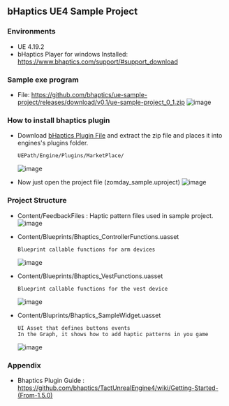 ## bHaptics UE4 Sample Project
### Environments
* UE 4.19.2
* bHaptics Player for windows Installed: https://www.bhaptics.com/support/#support_download

### Sample exe program
* File: https://github.com/bhaptics/ue-sample-project/releases/download/v0.1/ue-sample-project_0_1.zip
    ![image](https://user-images.githubusercontent.com/1837913/78872554-6b23c700-7a84-11ea-8f29-07bd24dccdc5.png)



### How to install bhaptics plugin 
* Download [bHaptics Plugin File](https://github.com/bhaptics/TactUnrealEngine4/releases/download/1.5.0/4_19_1_5_0.zip) and extract the zip file 
and places it into engines's plugins folder. 
    ```
    UEPath/Engine/Plugins/MarketPlace/
    ```
    ![image](https://user-images.githubusercontent.com/1837913/78871305-783fb680-7a82-11ea-9116-baa57c15557c.png)

* Now just open the project file (zomday_sample.uproject)
    ![image](https://user-images.githubusercontent.com/1837913/78872263-fb154100-7a83-11ea-8bdc-351fe287c487.png)


### Project Structure
* Content/FeedbackFiles : Haptic pattern files used in sample project.
    ![image](https://user-images.githubusercontent.com/1837913/78873235-7deacb80-7a85-11ea-90eb-862b5fc89914.png)


* Content/Blueprints/Bhaptics_ControllerFunctions.uasset

    ```
    Blueprint callable functions for arm devices
    ```
  
    ![image](https://user-images.githubusercontent.com/1837913/78873763-52b4ac00-7a86-11ea-9004-2940fae672c5.png)


*  Content/Blueprints/Bhaptics_VestFunctions.uasset

    ```
    Blueprint callable functions for the vest device
    ```
    
    ![image](https://user-images.githubusercontent.com/1837913/78873961-9dcebf00-7a86-11ea-919c-e036b977e40a.png)
    




* Content/Bluprints/Bhaptics_SampleWidget.uasset 
    ```
    UI Asset that defines buttons events
    In the Graph, it shows how to add haptic patterns in you game    
    ```
    ![image](https://user-images.githubusercontent.com/1837913/78873553-04071200-7a86-11ea-97e3-0e5418056eaf.png)




### Appendix
* Bhaptics Plugin Guide : https://github.com/bhaptics/TactUnrealEngine4/wiki/Getting-Started-(From-1.5.0)
